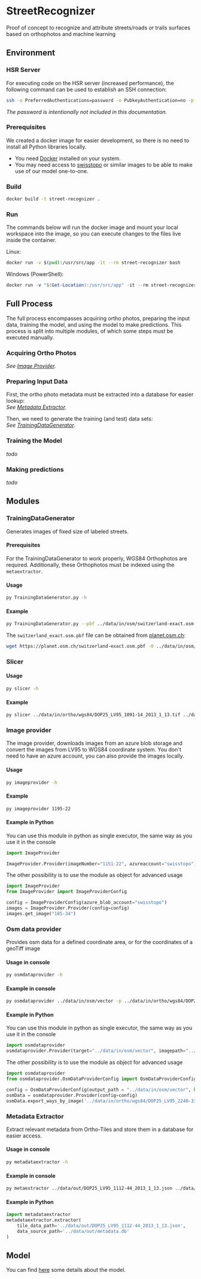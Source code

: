 # StreetRecognizer

Proof of concept to recognize and attribute streets/roads or trails surfaces based on orthophotos and machine learning

## Environment

### HSR Server

For executing code on the HSR server (increased performance), the following command can be used to establish an SSH connection:

```bash
ssh -o PreferredAuthentications=password -o PubkeyAuthentication=no -p 8080 root@sifs0004.infs.ch
```

*The password is intentionally not included in this documentation.*

### Prerequisites

We created a docker image for easier development, so there is no need to install all Python libraries locally.

- You need [Docker](https://www.docker.com/) installed on your system.
- You may need access to [swisstopo](https://www.swisstopo.admin.ch/) or similar images to be able to make use of our model one-to-one.

### Build

```bash
docker build -t street-recognizer .
```

### Run

The commands below will run the docker image and mount your local workspace into the image, so you can execute changes to the files live inside the container.

Linux:

```bash
docker run -v $(pwd):/usr/src/app -it --rm street-recognizer bash
```

Windows (PowerShell):

```powershell
docker run -v "$(Get-Location):/usr/src/app" -it --rm street-recognizer bash
```

## Full Process

The full process encompasses acquiring ortho photos, preparing the input data, training the model, and using the model to make predictions. This process is split into multiple modules, of which some steps must be executed manually.

### Acquiring Ortho Photos

*See [Image Provider](#image-provider).*

### Preparing Input Data

First, the ortho photo metadata must be extracted into a database for easier lookup:  
*See [Metadata Extractor](#metadata-extractor).*

Then, we need to generate the training (and test) data sets:  
*See [TrainingDataGenerator](#trainingdatagenerator).*

### Training the Model

*todo*

### Making predictions

*todo*

## Modules

### TrainingDataGenerator

Generates images of fixed size of labeled streets.

#### Prerequisites

For the TrainingDataGenerator to work properly, WGS84 Orthophotos are required. Additionally, these Orthophotos must be indexed using the `metaextractor`.

#### Usage

```bash
py TrainingDataGenerator.py -h
```

#### Example

```bash
py TrainingDataGenerator.py --pbf ../data/in/osm/switzerland-exact.osm.pbf
```

The `switzerland_exact.osm.pbf` file can be obtained from [planet.osm.ch](https://planet.osm.ch/):

```bash
wget https://planet.osm.ch/switzerland-exact.osm.pbf -O ../data/in/osm/switzerland-exact.osm.pbf
```

### Slicer

#### Usage

```bash
py slicer -h
```

#### Example

```bash
py slicer ../data/in/ortho/wgs84/DOP25_LV95_1091-14_2013_1_13.tif ../data/out
```

### Image provider

The image provider, downloads images from an azure blob storage and convert the images from LV95 to WGS84 coordinate system. You don't need to have an azure account, you can also provide the images locally.

#### Usage

```bash
py imageprovider -h
```

#### Example

```bash
py imageprovider 1195-22
```

#### Example in Python

You can use this module in python as single executor, the same way as you use it in the console

```python
import ImageProvider

ImageProvider.Provider(imageNumber="1151-22", azureaccount="swisstopo")
```

The other possibility is to use the module as object for advanced usage

```python
import ImageProvider
from ImageProvider import ImageProviderConfig

config = ImageProviderConfig(azure_blob_account="swisstopo")
images = ImageProvider.Provider(config=config)
images.get_image("185-34")

```

### Osm data provider

Provides osm data for a defined coordinate area, or for the coordinates of a geoTiff image

#### Usage in console

```bash
py osmdataprovider -h
```

#### Example in console

```bash
py osmdataprovider ../data/in/osm/vector -p ../data/in/ortho/wgs84/DOP25_LV95_2240-33_2015_1_15.tif
```

#### Example in Python

You can use this module in python as single executor, the same way as you use it in the console

```python
import osmdataprovider
osmdataprovider.Provider(target="../data/in/osm/vector", imagepath="../data/in/ortho/wgs84/DOP25_LV95_2240-33_2015_1_15.tif")
```

The other possibility is to use the module as object for advanced usage

```python
import osmdataprovider
from osmdataprovider.OsmDataProviderConfig import OsmDataProviderConfig

config = OsmDataProviderConfig(output_path = "../data/in/osm/vector", buffer={})
osmData = osmdataprovider.Provider(config=config)
osmData.export_ways_by_image('../data/in/ortho/wgs84/DOP25_LV95_2240-33_2015_1_15.tif')
```

### Metadata Extractor

Extract relevant metadata from Ortho-Tiles and store them in a database for easier access.

#### Usage in console

```bash
py metadataextractor -h
```

#### Example in console

```bash
py metaextractor ../data/out/DOP25_LV95_1112-44_2013_1_13.json ../data/out/metadata.db
```

#### Example in Python

```python
import metadataextractor
metadataextractor.extractor(
    tile_data_path='../data/out/DOP25_LV95_1112-44_2013_1_13.json',
    data_source_path='../data/out/metadata.db'
)
```

## Model

You can find [here](model.md) some details about the model.
